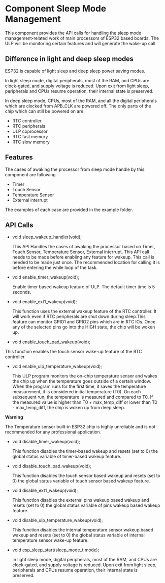 # Component Sleep Mode Management
This component provides the API calls for handling the sleep mode management-related work of main processors of ESP32 based boards. The ULP will be monitoring certain features and will generate the wake-up call.

## Difference in light and deep sleep modes
ESP32 is capable of light sleep and deep sleep power saving modes.

In light sleep mode, digital peripherals, most of the RAM, and CPUs are clock-gated, and supply voltage is reduced. Upon exit from light sleep, peripherals and CPUs resume operation, their internal state is preserved.

In deep sleep mode, CPUs, most of the RAM, and all the digital peripherals which are clocked from APB_CLK are powered off. The only parts of the chip which can still be powered on are:

- RTC controller
- RTC peripherals
- ULP coprocessor
- RTC fast memory
- RTC slow memory

## Features
The cases of awaking the processor from sleep mode handle by this component are following 
- Timer
- Touch Sensor
- Temperature Sensor
- External interrupt

The examples of each case are provided in the example folder. 

## API Calls
- void sleep_wakeup_handler(void);

  This API Handles the cases of awaking the processor based on Timer, Touch Sensor, Temperature Sensor, External interrupt. This API call needs to be made before enabling any feature for wakeup. This call is needed to be made just once. The recommended location for calling it is before entering the while loop of the task.

- void enable_timer_wakeup(void);

  Enable timer based wakeup feature of ULP. The default timer time is 5 seconds.

- void enable_ext1_wakeup(void);

  This function uses the external wakeup feature of the RTC controller. It will work even if RTC peripherals are shut down during sleep.This feature can monitor GPIO1 and GPIO2 pins which are in RTC IOs. Once any of the selected pins go into the HIGH state, the chip will be woken up.

- void enable_touch_pad_wakeup(void);

 This function enables the touch sensor wake-up feature of the RTC controller.

- void enable_ulp_temperature_wakeup(void);

  This ULP program monitors the on-chip temperature sensor and wakes the chip up when the temperature goes outside of a certain window. When the program runs for the first time, it saves the temperature measurement, it is considered initial temperature (T0). On each subsequent run, the temperature is measured and compared to T0. If the measured value is higher than T0 + max_temp_diff or lower than T0 - max_temp_diff, the chip is woken up from deep sleep.

**Warning**

The Temperature sensor built-in ESP32 chip is highly unreliable and is not recommended for any professional application.

- void disable_timer_wakeup(void);
  
  This function disables the timer-based wakeup and resets (set to 0) the global status variable of timer-based wakeup feature.

- void disable_touch_pad_wakeup(void);

  This function disables the touch sensor based wakeup and resets (set to 0) the global status variable of touch sensor based wakeup feature.

- void disable_ext1_wakeup(void);

  This function disables the external pins wakeup based wakeup and resets (set to 0) the global status variable of pins wakeup based wakeup feature. 

- void disable_ulp_temperature_wakeup(void);

  This function disables the internal temperature sensor wakeup based wakeup and resets (set to 0) the global status variable of internal temperature sensor wake-up feature. 

- void esp_sleep_start(sleep_mode_t mode);

  In light sleep mode, digital peripherals, most of the RAM, and CPUs are clock-gated, and supply voltage is reduced. Upon exit from light sleep, peripherals and CPUs resume operation, their internal state is preserved.